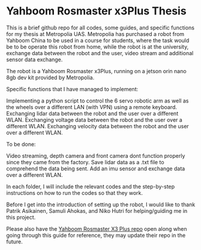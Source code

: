 # Yahboom Rosmaster x3Plus Thesis

This is a brief github repo for all codes, some guides, and specific functions for my thesis at Metropolia UAS. Metropolia has purchased a robot from Yahboom China to be used in a course for students, where the task would be to be operate this robot from home, while the robot is at the university, exchange data between the robot and the user, video stream and additional sensor data exchange.

The robot is a Yahboom Rosmaster x3Plus, running on a jetson orin nano 8gb dev kit provided by Metropolia. 

Specific functions that I have managed to implement:

Implementing a python script to control the 6 servo robotic arm as well as the wheels over a different LAN (with VPN) using a remote keyboard.
Exchanging lidar data between the robot and the user over a different WLAN.
Exchanging voltage data between the robot and the user over a different WLAN.
Exchanging velocity data between the robot and the user over a different WLAN.

To be done: 

Video streaming, depth camera and front camera dont function properly since they came from the factory.
Save lidar data as a .txt file to comprehend the data being sent.
Add an imu sensor and exchange data over a different WLAN.


In each folder, I will include the relevant codes and the step-by-step instructions on how to run the codes so that they work.

Before I get into the introduction of setting up the robot, I would like to thank Patrik Asikainen, Samuli Ahokas, and Niko Hutri for helping/guiding me in this project.


Please also have the [Yahboom Rosmaster X3 Plus repo](http://www.yahboom.net/study/ROSMASTER-X3-PLUS) open along when going through this guide for reference, they may update their repo in the future.
